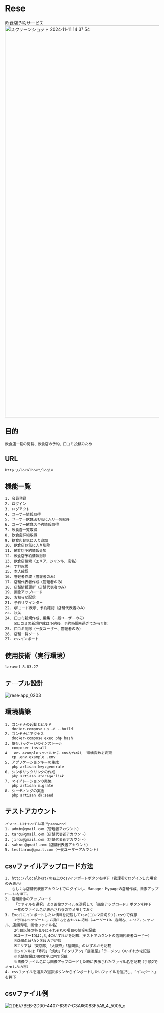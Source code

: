 # Rese

  飲食店予約サービス
  <img width="1280" alt="スクリーンショット 2024-11-11 14 37 54" src="https://github.com/user-attachments/assets/b02f3271-54c3-48a8-b9c3-1d1438a015aa">


## 目的
    飲食店一覧の閲覧、飲食店の予約、口コミ投稿のため


## URL
    http://localhost/login

## 機能一覧
    1. 会員登録
    2. ログイン
    3. ログアウト
    4. ユーザー情報取得
    5. ユーザー飲食店お気に入り一覧取得
    6. ユーザー飲食店予約情報取得
    7. 飲食店一覧取得
    8. 飲食店詳細取得
    9. 飲食店お気に入り追加
    10. 飲食店お気に入り削除
    11. 飲食店予約情報追加
    12. 飲食店予約情報削除
    13. 飲食店検索（エリア、ジャンル、店名）
    14. 予約変更
    15. 本人確認
    16. 管理者作成（管理者のみ）
    17. 店舗代表者作成（管理者のみ）
    18. 店舗情報更新（店舗代表者のみ）
    19. 画像アップロード
    20. お知らせ配信
    21. 予約リマインダー
    22. QRコード表示、予約確認（店舗代表者のみ）
    23. 決済
    24. 口コミ新規作成、編集（一般ユーザーのみ）
        ※口コミの新規作成は予約後、予約時間を過ぎてから可能
    25. 口コミ削除（一般ユーザー、管理者のみ）
    26. 店舗一覧ソート
    27. csvインポート



## 使用技術（実行環境）
    laravel 8.83.27



## テーブル設計
![rese-app_0203](https://github.com/user-attachments/assets/8205206a-67d9-446b-98f7-ec099d378151)



## 環境構築
    1. コンテナの起動とビルド
       docker-compose up -d --build
    2. コンテナにアクセス
       docker-compose exec php bash
    3. 依存パッケージのインストール
       composer install
    4. .env.exampleファイルから.envを作成し、環境変数を変更
       cp .env.example .env
    5. アプリケーションキーの生成
       php artisan key:generate
    6. シンボリックリンクの作成
       php artisan storage:link
    7. マイグレーションの実施
       php artisan migrate
    8. シーディングの実施
       php artisan db:seed



## テストアカウント
    パスワードはすべて共通でpassword
    1. admin@gmail.com（管理者アカウント）
    2. tarou@gmail.com（店舗代表者アカウント）
    3. jirou@gmail.com（店舗代表者アカウント）
    4. sabrou@gmail.com（店舗代表者アカウント）
    5. testtarou@gmail.com（一般ユーザーアカウント）



## csvファイルアップロード方法
    1. http://localhost/の右上のcsvインポートボタンを押下（管理者でログインした場合のみ表示）
       もしくは店舗代表者アカウントでログインし、Manager Mypageの店舗作成、画像アップロードを押下。
    2. 店舗画像のアップロード
        「ファイルを選択」より画像ファイルを選択して「画像アップロード」ボタンを押下
        一意のファイル名が表示されるのでメモしておく
    3. Excelにインポートしたい情報を記載してcsv(コンマ区切り)(.csv)で保存
        1行目はヘッダーとして項目名を各セルに記載（ユーザーID、店舗名、エリア、ジャンル、店舗情報、画像ファイル名）
        2行目以降の各セルにそれぞれの項目の情報を記載
        ※ユーザーIDは2,3,4のいずれかを記載（テストアカウントの店舗代表者ユーザー）
        ※店舗名は50文字以内で記載
        ※エリアは「東京都」「大阪府」「福岡県」のいずれかを記載
        ※ジャンルは「寿司」「焼肉」「イタリアン」「居酒屋」「ラーメン」のいずれかを記載
        ※店舗情報は400文字以内で記載
        ※画像ファイル名には画像アップロードした時に表示されたファイル名を記載（手順2でメモした内容）
    4. csvファイルを選択の選択ボタンからインポートしたいファイルを選択し、「インポート」を押下


## csvファイル例
  ![2DEA7BEB-2DD0-4407-B397-C3A66083F5A6_4_5005_c](https://github.com/user-attachments/assets/90afd348-56b8-463d-887b-420e47343909)
